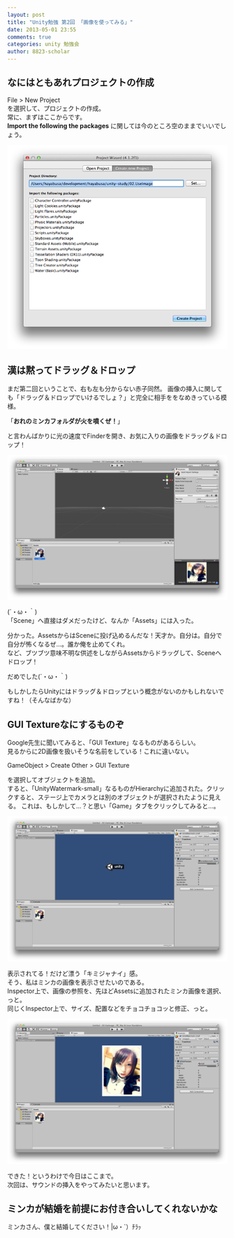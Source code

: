 ```yaml
---
layout: post
title: "Unity勉強 第2回 「画像を使ってみる」"
date: 2013-05-01 23:55
comments: true
categories: unity 勉強会
author: 8823-scholar
---
```


## なにはともあれプロジェクトの作成

File > New Project  
を選択して、プロジェクトの作成。  
常に、まずはここからです。  
**Import the following the packages** に関しては今のところ空のままでいいでしょう。

![New Project](/images/posts/2013-05-01-unity-study-02-use-image/NewProject.png)


## 漢は黙ってドラッグ＆ドロップ

まだ第二回ということで、右も左も分からない赤子同然。
画像の挿入に関しても「ドラッグ＆ドロップでいけるでしょ？」と完全に相手ををなめきっている模様。

「**おれのミンカフォルダが火を噴くぜ！**」

と言わんばかりに光の速度でFinderを開き、お気に入りの画像をドラッグ＆ドロップ！

![Drag & Drop](/images/posts/2013-05-01-unity-study-02-use-image/DragAndDropToStage.png)

(´・ω・｀)  
「Scene」へ直接はダメだったけど、なんか「Assets」には入った。  

分かった。AssetsからはSceneに投げ込めるんだな！天才か。自分は。自分で自分が怖くなるぜ…。誰か俺を止めてくれ。  
など、ブツブツ意味不明な供述をしながらAssetsからドラッグして、Sceneへドロップ！

だめでした(´・ω・｀)

もしかしたらUnityにはドラッグ＆ドロップという概念がないのかもしれないですね！（そんなばかな）


## GUI Textureなにするものぞ

Google先生に聞いてみると、「GUI Texture」なるものがあるらしい。  
見るからに2D画像を扱いそうな名前をしている！これに違いない。

GameObject > Create Other > GUI Texture

を選択してオブジェクトを追加。  
すると、「UnityWatermark-small」なるものがHierarchyに追加された。クリックすると、ステージ上でカメラとは別のオブジェクトが選択されたように見える。
これは、もしかして…？と思い「Game」タブをクリックしてみると…。

![Unity画像](/images/posts/2013-05-01-unity-study-02-use-image/AddImageUnity.png)

表示されてる！だけど漂う「キミジャナイ」感。  
そう、私はミンカの画像を表示させたいのである。  
Inspector上で、画像の参照を、先ほどAssetsに追加されたミンカ画像を選択、っと。  
同じくInspector上で、サイズ、配置などをチョコチョコッと修正、っと。

![ミンカ画像](/images/posts/2013-05-01-unity-study-02-use-image/AddImageMinka.png)

できた！というわけで今日はここまで。  
次回は、サウンドの挿入をやってみたいと思います。  


## ミンカが結婚を前提にお付き合いしてくれないかな

ミンカさん、僕と結婚してください！|ω・`）ﾁﾗｯ


